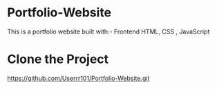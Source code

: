 # Portfolio-Website
 This is a portfolio website built with:-
 Frontend
  HTML, CSS , JavaScript
  # Clone the Project
  https://github.com/Userrr101/Portfolio-Website.git
